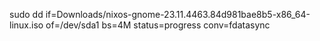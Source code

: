 sudo dd if=Downloads/nixos-gnome-23.11.4463.84d981bae8b5-x86_64-linux.iso of=/dev/sda1 bs=4M status=progress conv=fdatasync
